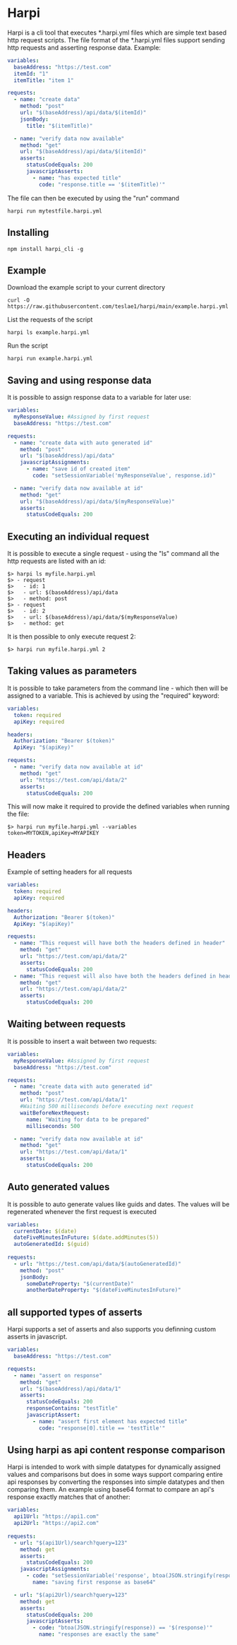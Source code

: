 # Harpi 
Harpi is a cli tool that executes *.harpi.yml files which are simple text based http request scripts.
The file format of the *.harpi.yml files support sending http requests and asserting response data. 
Example:
```yml
variables:
  baseAddress: "https://test.com"
  itemId: "1" 
  itemTitle: "item 1"

requests:
  - name: "create data"
    method: "post"
    url: "$(baseAddress)/api/data/$(itemId)"
    jsonBody: 
      title: "$(itemTitle)"

  - name: "verify data now available"
    method: "get"
    url: "$(baseAddress)/api/data/$(itemId)"
    asserts:
      statusCodeEquals: 200
      javascriptAsserts:
        - name: "has expected title" 
          code: "response.title == '$(itemTitle)'"
```
The file can then be executed by using the "run" command
```
harpi run mytestfile.harpi.yml
```
## Installing 
```
npm install harpi_cli -g
```
## Example
Download the example script to your current directory
```
curl -O https://raw.githubusercontent.com/teslae1/harpi/main/example.harpi.yml
```
List the requests of the script
```
harpi ls example.harpi.yml
```
Run the script 
```
harpi run example.harpi.yml 
```
## Saving and using response data
It is possible to assign response data to a variable for later use:
```yml
variables:
  myResponseValue: #Assigned by first request
  baseAddress: "https://test.com"

requests:
  - name: "create data with auto generated id"
    method: "post"
    url: "$(baseAddress)/api/data"
    javascriptAssignments:
      - name: "save id of created item"
        code: "setSessionVariable('myResponseValue', response.id)"

  - name: "verify data now available at id"
    method: "get"
    url: "$(baseAddress)/api/data/$(myResponseValue)"
    asserts:
      statusCodeEquals: 200
```
## Executing an individual request
It is possible to execute a single request - using the "ls" command all the http requests are listed with an id:

```
$> harpi ls myfile.harpi.yml
$> - request
$>   - id: 1
$>   - url: $(baseAddress)/api/data
$>   - method: post
$> - request
$>   - id: 2
$>   - url: $(baseAddress)/api/data/$(myResponseValue)
$>   - method: get
```

It is then possible to only execute request 2:
```
$> harpi run myfile.harpi.yml 2
```
## Taking values as parameters
It is possible to take parameters from the command line - which then will be assigned to a variable. 
This is achieved by using the "required" keyword:

```yml
variables:
  token: required 
  apiKey: required

headers:
  Authorization: "Bearer $(token)"
  ApiKey: "$(apiKey)"

requests:
  - name: "verify data now available at id"
    method: "get"
    url: "https://test.com/api/data/2"
    asserts:
      statusCodeEquals: 200
```

This will now make it required to provide the defined variables when running the file:

```
$> harpi run myfile.harpi.yml --variables token=MYTOKEN,apiKey=MYAPIKEY
```

## Headers
Example of setting headers for all requests
```yml
variables:
  token: required 
  apiKey: required

headers:
  Authorization: "Bearer $(token)"
  ApiKey: "$(apiKey)"

requests:
  - name: "This request will have both the headers defined in header"
    method: "get"
    url: "https://test.com/api/data/2"
    asserts:
      statusCodeEquals: 200
  - name: "This request will also have both the headers defined in header"
    method: "get"
    url: "https://test.com/api/data/2"
    asserts:
      statusCodeEquals: 200
```

## Waiting between requests
It is possible to insert a wait between two requests:
```yml
variables:
  myResponseValue: #Assigned by first request
  baseAddress: "https://test.com"

requests:
  - name: "create data with auto generated id"
    method: "post"
    url: "https://test.com/api/data/1"
    #Waiting 500 milliseconds before executing next request
    waitBeforeNextRequest:
      name: "Waiting for data to be prepared"
      milliseconds: 500

  - name: "verify data now available at id"
    method: "get"
    url: "https://test.com/api/data/1"
    asserts:
      statusCodeEquals: 200
```

## Auto generated values
It is possible to auto generate values like guids and dates. 
The values will be regenerated whenever the first request is executed
```yml
variables:
  currentDate: $(date)
  dateFiveMinutesInFuture: $(date.addMinutes(5))
  autoGeneratedId: $(guid)
  
requests:
  - url: "https://test.com/api/data/$(autoGeneratedId)"
    method: "post"
    jsonBody:
      someDateProperty: "$(currentDate)"
      anotherDateProperty: "$(dateFiveMinutesInFuture)"
```

## all supported types of asserts
Harpi supports a set of asserts and also supports you definning custom asserts in javascript.
```yml
variables:
  baseAddress: "https://test.com"

requests:
  - name: "assert on response"
    method: "get"
    url: "$(baseAddress)/api/data/1"
    asserts:
      statusCodeEquals: 200
      responseContains: "testTitle"
      javascriptAssert:
        - name: "assert first element has expected title"
          code: "response[0].title == 'testTitle'"

```

## Using harpi as api content response comparison
Harpi is intended to work with simple datatypes for dynamically assigned values and comparisons
but does in some ways support comparing entire api responses by converting the responses 
into simple datatypes and then comparing them. An example using base64 format to compare 
an api's response exactly matches that of another:
```yml
variables:
  api1Url: "https://api1.com"
  api2Url: "https://api2.com"
  
requests:
  - url: "$(api1Url)/search?query=123"
    method: get
    asserts:
      statusCodeEquals: 200
    javascriptAssignments:
      - code: "setSessionVariable('response', btoa(JSON.stringify(response)))"
        name: "saving first response as base64"

  - url: "$(api2Url)/search?query=123"
    method: get
    asserts:
      statusCodeEquals: 200
      javascriptAsserts:
        - code: "btoa(JSON.stringify(response)) == '$(response)'"
          name: "responses are exactly the same"
```

